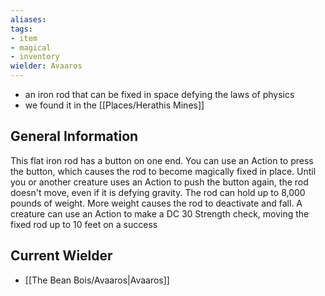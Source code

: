 ```yaml
---
aliases: 
tags: 
- item
- magical
- inventory
wielder: Avaaros
---
```


- an iron rod that can be fixed in space defying the laws of physics
- we found it in the [[Places/Herathis Mines]]

## General Information
This flat iron rod has a button on one end. You can use an Action to press the button, which causes the rod to become magically fixed in place. Until you or another creature uses an Action to push the button again, the rod doesn't move, even if it is defying gravity. The rod can hold up to 8,000 pounds of weight. More weight causes the rod to deactivate and fall. A creature can use an Action to make a DC 30 Strength check, moving the fixed rod up to 10 feet on a success

## Current Wielder
- [[The Bean Bois/Avaaros|Avaaros]]

